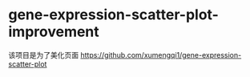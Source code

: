 # gene-expression-scatter-plot-improvement
该项目是为了美化页面 https://github.com/xumengqi1/gene-expression-scatter-plot
